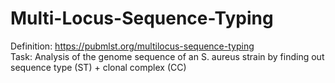 # Multi-Locus-Sequence-Typing
Definition: https://pubmlst.org/multilocus-sequence-typing <br>
Task: Analysis of the genome sequence of an S. aureus strain by finding out sequence type (ST) + clonal complex (CC)
